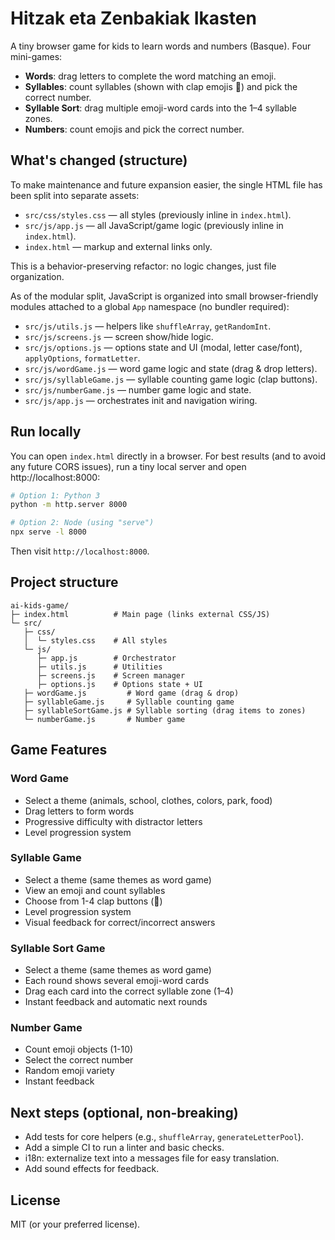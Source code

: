 # Hitzak eta Zenbakiak Ikasten

A tiny browser game for kids to learn words and numbers (Basque). Four mini-games:

- **Words**: drag letters to complete the word matching an emoji.
- **Syllables**: count syllables (shown with clap emojis 👏) and pick the correct number.
- **Syllable Sort**: drag multiple emoji-word cards into the 1–4 syllable zones.
- **Numbers**: count emojis and pick the correct number.

## What's changed (structure)

To make maintenance and future expansion easier, the single HTML file has been split into separate assets:

- `src/css/styles.css` — all styles (previously inline in `index.html`).
- `src/js/app.js` — all JavaScript/game logic (previously inline in `index.html`).
- `index.html` — markup and external links only.

This is a behavior-preserving refactor: no logic changes, just file organization.

As of the modular split, JavaScript is organized into small browser-friendly modules attached to a global `App` namespace (no bundler required):

- `src/js/utils.js` — helpers like `shuffleArray`, `getRandomInt`.
- `src/js/screens.js` — screen show/hide logic.
- `src/js/options.js` — options state and UI (modal, letter case/font), `applyOptions`, `formatLetter`.
- `src/js/wordGame.js` — word game logic and state (drag & drop letters).
- `src/js/syllableGame.js` — syllable counting game logic (clap buttons).
- `src/js/numberGame.js` — number game logic and state.
- `src/js/app.js` — orchestrates init and navigation wiring.

## Run locally

You can open `index.html` directly in a browser. For best results (and to avoid any future CORS issues), run a tiny local server and open http://localhost:8000:

```bash
# Option 1: Python 3
python -m http.server 8000

# Option 2: Node (using "serve")
npx serve -l 8000
```

Then visit `http://localhost:8000`.

## Project structure

```
ai-kids-game/
├─ index.html          # Main page (links external CSS/JS)
└─ src/
   ├─ css/
   │  └─ styles.css    # All styles
   └─ js/
      ├─ app.js        # Orchestrator
      ├─ utils.js      # Utilities
      ├─ screens.js    # Screen manager
      ├─ options.js    # Options state + UI
   ├─ wordGame.js         # Word game (drag & drop)
   ├─ syllableGame.js     # Syllable counting game
   ├─ syllableSortGame.js # Syllable sorting (drag items to zones)
   └─ numberGame.js       # Number game
```

## Game Features

### Word Game
- Select a theme (animals, school, clothes, colors, park, food)
- Drag letters to form words
- Progressive difficulty with distractor letters
- Level progression system

### Syllable Game
- Select a theme (same themes as word game)
- View an emoji and count syllables
- Choose from 1-4 clap buttons (👏)
- Level progression system
- Visual feedback for correct/incorrect answers

### Syllable Sort Game
- Select a theme (same themes as word game)
- Each round shows several emoji-word cards
- Drag each card into the correct syllable zone (1–4)
- Instant feedback and automatic next rounds

### Number Game
- Count emoji objects (1-10)
- Select the correct number
- Random emoji variety
- Instant feedback

## Next steps (optional, non-breaking)

- Add tests for core helpers (e.g., `shuffleArray`, `generateLetterPool`).
- Add a simple CI to run a linter and basic checks.
- i18n: externalize text into a messages file for easy translation.
- Add sound effects for feedback.

## License

MIT (or your preferred license).
